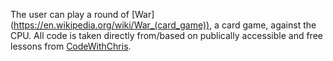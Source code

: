 The user can play a round of [War] (https://en.wikipedia.org/wiki/War_(card_game)), a card game, against the CPU. All code is taken directly from/based on publically accessible and free lessons from [CodeWithChris](http://codewithchris.com/). 
